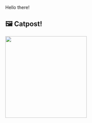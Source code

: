 Hello there!



## 🖼️ Catpost!

<sub>
    <img src="https://cdn2.thecatapi.com/images/vk.jpg" height="256">
</sub>

